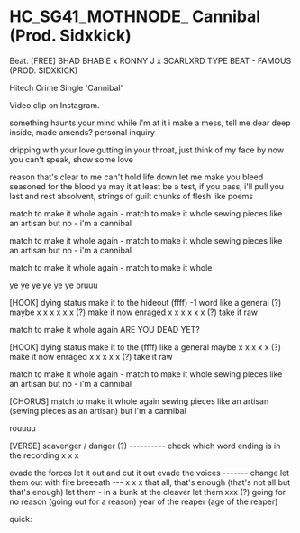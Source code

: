 # HC_SG41_MOTHNODE_ Cannibal (Prod. Sidxkick)
Beat: [FREE] BHAD BHABIE x RONNY J x SCARLXRD TYPE BEAT - FAMOUS (PROD. SIDXKICK)

Hitech Crime Single 'Cannibal'

Video clip on Instagram.

something haunts your mind
while i'm at it i make a mess, tell me dear
deep inside, made amends? personal inquiry

dripping with your love
gutting in your throat, just think of my face
by now you can't speak, show some love

reason that's clear to me
can't hold life down
let me make you bleed
seasoned for the blood ya
may it at least be a test, 
if you pass, i'll pull you 
last and rest absolvent, strings of guilt 
chunks of flesh like poems

match to make it whole
again - match to make it whole 
sewing pieces like an artisan
but no - i'm a cannibal

match to make it whole
again - match to make it whole 
sewing pieces like an artisan
but no - i'm a cannibal

match to make it whole
again - match to make it whole 

ye ye ye ye ye ye
bruuu

[HOOK]
dying status make it to the hideout (ffff) -1 word 
like a general (?)
maybe x x x x x x (?)
make it now
enraged x x x x x x (?)
take it raw

match to make it whole again
ARE YOU DEAD YET?

[HOOK]
dying status make it to the (ffff)
like a general
maybe x x x x x (?)
make it now
enraged x x x x x (?)
take it raw

match to make it whole
again - match to make it whole 
sewing pieces like an artisan
but no - i'm a cannibal

[CHORUS]
match to make it whole again
sewing pieces like an artisan (sewing pieces as an artisan) 
but i'm a cannibal

rouuuu

[VERSE] 
scavenger / danger (?) ---------- check which word ending is in the recording
x
x
x

evade the forces
let it out and cut it out
evade the voices ------- change
let them out with fire
breeeath ---
x
x
x
that all, that's enough (that's not all but that's enough)
let them - in a bunk at the cleaver 
let them xxx (?) going for no reason (going out for a reason)
year of the reaper (age of the reaper)

quick: 






